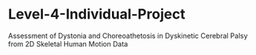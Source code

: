 # Level-4-Individual-Project
Assessment of Dystonia and Choreoathetosis in Dyskinetic Cerebral Palsy from 2D Skeletal Human Motion Data
